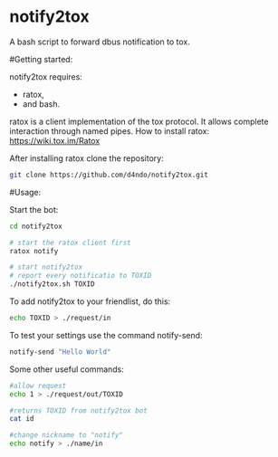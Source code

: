 # notify2tox
A bash script to forward dbus notification to tox.

#Getting started:

notify2tox requires:
* ratox,
* and bash.

ratox is a client implementation of the tox protocol. It allows complete interaction through named pipes.
How to install ratox: https://wiki.tox.im/Ratox

After installing ratox clone the repository:

```bash
git clone https://github.com/d4ndo/notify2tox.git
```

#Usage:

Start the bot:

```bash
cd notify2tox

# start the ratox client first
ratox notify

# start notify2tox
# report every notificatio to TOXID
./notify2tox.sh TOXID
```

To add notify2tox to your friendlist, do this:

```bash
echo TOXID > ./request/in
```

To test your settings use the command notify-send:

```bash
notify-send "Hello World"
```

Some other useful commands:

```bash
#allow request
echo 1 > ./request/out/TOXID

#returns TOXID from notify2tox bot
cat id

#change nickname to "notify"
echo notify > ./name/in
```
